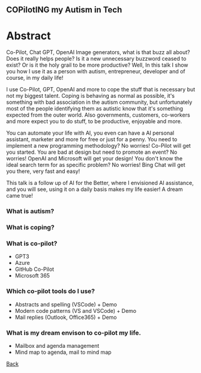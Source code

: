 ## COPilotING my Autism in Tech ##

# Abstract #
Co-Pilot, Chat GPT, OpenAI Image generators, what is that buzz all about? Does it really helps people? Is it a new unnecessary buzzword ceased to exist? Or is it the holy grail to be more productive?
Well, In this talk I show you how I use it as a person with autism, entrepreneur, developer and of course, in my daily life!

I use Co-Pilot, GPT, OpenAI and more to cope the stuff that is necessary but not my biggest talent. Coping is behaving as normal as possible, it's something with bad association in the autism community, but unfortunately most of the people identifying them as autistic know that it's something expected from the outer world. Also governments, customers, co-workers and more expect you to do stuff, to be productive, enjoyable and more.

You can automate your life with AI, you even can have a AI personal assistant, marketer and more for free or just for a penny. You need to implement a new programming methodology? No worries! Co-Pilot will get you started. You are bad at design but need to promote an event? No worries! OpenAI and Microsoft will get your design! You don't know the ideal search term for as specific problem? No worries! Bing Chat will get you there, very fast and easy!

This talk is a follow up of AI for the Better, where I envisioned AI assistance, and you will see, using it on a daily basis makes my life easier! A dream came true!

### What is autism?
### What is coping?
### What is co-pilot?
- GPT3
- Azure
- GitHub Co-Pilot
- Microsoft 365
### Which co-pilot tools do I use?
- Abstracts and spelling (VSCode) + Demo
- Modern code patterns (VS and VSCode) + Demo
- Mail replies (Outlook, Office365) + Demo

### What is my dream envison to co-pilot my life.
- Mailbox and agenda management
- Mind map to agenda, mail to mind map

[Back](AutismAndMH.md)
